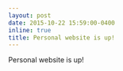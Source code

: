 ```yaml
---
layout: post
date: 2015-10-22 15:59:00-0400
inline: true
title: Personal website is up!
---
```


Personal website is up!
